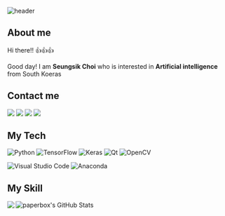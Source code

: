 ![header](https://capsule-render.vercel.app/api?type=waving&color=timeGradient&height=200&section=header&text=Seungsik%20Choi&fontSize=60&fontAlign=70&desc=A.I%20Developer&descAlign=90&descAlignY=70)

## About me
Hi there!! 👍👍👍

Good day! I am <B>Seungsik Choi</B> who is interested in <B>Artificial intelligence</B> from South Koeras

## Contact me
<p>
  <a href="mailto:seungsik.choi1@gmail.com" target="_blank"><img src="https://img.shields.io/badge/seungsik.choi1@gmail.com-EA4335?style=flat-square&logo=Gmail&logoColor=white"/></a>
  <a href="https://www.linkedin.com/in/seungsik-choi-461b74218/" target="_blank"><img src="https://img.shields.io/badge/Seungsik Choi-0A66C2?style=flat-square&logo=Linkedin&logoColor=white"/></a>
  <a href="https://www.notion.so/Seungsik-Choi-a8f4ab5f004d4a0bbb9bb37815f048a8"><img src=https://img.shields.io/badge/Notion-%2320232a.svg?style=flat-squar&logo=Notion&logoColor=%2361DAFB/></a>
  <a href="https://www.instagram.com/c_seungsik/"><img src="https://img.shields.io/badge/instagram-E4405F?style=flat-square&logo=instagram&logoColor=white"/></a> &nbsp

## My Tech 
![Python](https://img.shields.io/badge/python-3fe7e2.svg?style=for-the-badge&logo=python&logoColor=ffdd54) ![TensorFlow](https://img.shields.io/badge/TensorFlow-%23FF6F00.svg?style=for-the-badge&logo=TensorFlow&logoColor=white) ![Keras](https://img.shields.io/badge/Keras-ec0000.svg?style=for-the-badge&logo=Keras&logoColor=white)
![Qt](https://img.shields.io/badge/Qt-%23217346.svg?style=for-the-badge&logo=Qt&logoColor=white)
![OpenCV](https://img.shields.io/badge/opencv-0033FF.svg?style=for-the-badge&logo=opencv&logoColor=white)
  

![Visual Studio Code](https://img.shields.io/badge/Visual%20Studio%20Code-0078d7.svg?style=for-the-badge&logo=visual-studio-code&logoColor=white)  ![Anaconda](https://img.shields.io/badge/Anaconda-3FFC2A.svg?style=for-the-badge&logo=anaconda&logoColor=white)

## My Skill
![paperbox's GitHub Stats](https://github-readme-stats.vercel.app/api?username=seungsikchi&show_icons=true&count_private=true&theme=buefy)
  <img align='left' src="http://mazassumnida.wtf/api/v2/generate_badge?boj=seungsik_choi1"> 
